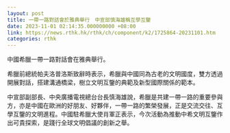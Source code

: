 ```yaml
---
layout: post
title: 一帶一路對話會於雅典舉行　中宣部慎海雄稱互學互鑒
date: 2023-11-01 02:14:35.000000000 +08:00
link: https://news.rthk.hk/rthk/ch/component/k2/1725864-20231101.htm
categories: rthk
---
```


中國希臘一帶一路對話會在雅典舉行。

希臘前總統帕夫洛普洛斯致辭時表示，希臘與中國同為古老的文明國度，雙方透過開展對話，搭建溝通橋梁，樹立文明互鑒的典範及新型國際關係的範本。

中宣部副部長、中央廣播電視總台台長慎海雄說，希臘是共建一帶一路的重要參與方，亦是中國在歐洲的好朋友、好夥伴，一帶一路的繁榮發展，正是交流交往、互學互鑒的文明進程。中國駐希臘大使肖軍正表示，今次活動為推動中希文明互鑒作出可貴探索，是踐行全球文明倡議的創新之舉。
